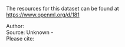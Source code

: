 The resources for this dataset can be found at https://www.openml.org/d/181

Author:   
Source: Unknown -   
Please cite:   

